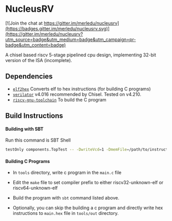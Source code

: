 # NucleusRV

[![Join the chat at https://gitter.im/merledu/nucleusrv](https://badges.gitter.im/merledu/nucleusrv.svg)](https://gitter.im/merledu/nucleusrv?utm_source=badge&utm_medium=badge&utm_campaign=pr-badge&utm_content=badge)

A chisel based riscv 5-stage pipelined cpu design, implementing 32-bit version of the ISA (incomplete).


## Dependencies

* [`elf2hex`](https://github.com/sifive/elf2hex) Converts elf to hex instructions (for building C programs)
* [`verilator`](https://verilator.org/guide/latest/install.html) v4.016 recommended by Chisel. Tested on v4.210.
* [`riscv-gnu-toolchain`](https://github.com/riscv/riscv-gnu-toolchain) To build the C program


## Build Instructions

#### Building with SBT
Run this command is SBT Shell
```bash
testOnly components.TopTest -- -DwriteVcd=1 -DmemFile=/path/to/instructions/hex
```

#### Building C Programs
* In `tools` directory, write c program in the `main.c` file
* Edit the `make` file to set compiler prefix to either riscv32-unknown-elf or riscv64-unknown-elf
* Build the program with `sbt` command listed above.

* Optionally, you can skip the building a c program and directly write hex instructions to `main.hex` file in `tools/out` directory.